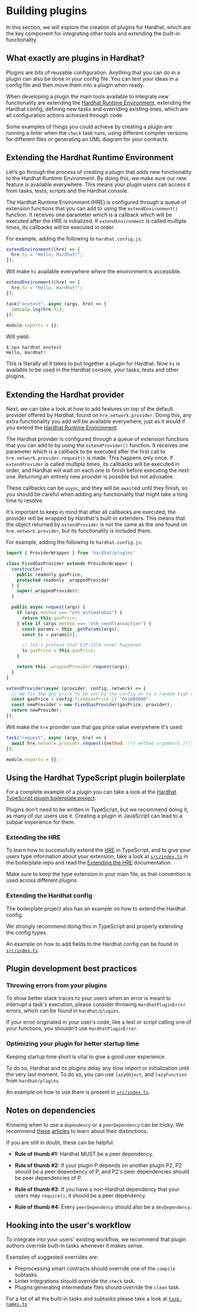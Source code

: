 # Building plugins

In this section, we will explore the creation of plugins for Hardhat, which are the key component for integrating other tools and extending the built-in functionality.

## What exactly are plugins in Hardhat?

Plugins are bits of reusable configuration. Anything that you can do in a plugin can also be done in your config file. You can test your ideas in a config file and then move them into a plugin when ready.

When developing a plugin the main tools available to integrate new functionality are extending the [Hardhat Runtime Environment](/advanced/hardhat-runtime-environment.md), extending the Hardhat config, defining new tasks and overriding existing ones, which are all configuration actions achieved through code.

Some examples of things you could achieve by creating a plugin are: running a linter when the `check` task runs, using different compiler versions for different files or generating an UML diagram for your contracts.

## Extending the Hardhat Runtime Environment

Let’s go through the process of creating a plugin that adds new functionality to the Hardhat Runtime Environment. By doing this, we make sure our new feature is available everywhere. This means your plugin users can access it from tasks, tests, scripts and the Hardhat console.

The Hardhat Runtime Environment (HRE) is configured through a queue of extension functions that you can add to using the `extendEnvironment()` function. It receives one parameter which is a callback which will be executed after the HRE is initialized. If `extendEnvironment` is called multiple times, its callbacks will be executed in order.

For example, adding the following to `hardhat.config.js`:

```js
extendEnvironment((hre) => {
  hre.hi = "Hello, Hardhat!";
});
```

Will make `hi` available everywhere where the environment is accessible.

```js
extendEnvironment((hre) => {
  hre.hi = "Hello, Hardhat!";
});

task("envtest", async (args, hre) => {
  console.log(hre.hi);
});

module.exports = {};
```

Will yield:

```
$ npx hardhat envtest
Hello, Hardhat!
```

This is literally all it takes to put together a plugin for Hardhat. Now `hi` is available to be used in the Hardhat console, your tasks, tests and other plugins.

## Extending the Hardhat provider

Next, we can take a look at how to add features on top of the default provider offered by Hardhat, found on `hre.network.provider`. Doing this, any extra functionality you add will be available everywhere, just as it would if you extend the [Hardhat Runtime Environment](#extending-the-hardhat-runtime-environment).

The Hardhat provider is configured through a queue of extension functions that you can add to by using the `extendProvider()` function. It receives one parameter which is a callback to be executed after the first call to `hre.network.provider.request()` is made. This happens only once. If `extendProvider` is called multiple times, its callbacks will be executed in order, and Hardhat will wait on each one to finish before executing the next one. Returning an entirely new provider is possible but not advisable.

These callbacks can be `async`, and they will be `await`ed until they finish, so you should be careful when adding any functionality that might take a long time to resolve.

It's important to keep in mind that after all callbacks are executed, the provider will be wrapped by Hardhat's built-in extenders. This means that the object returned by `extendProvider` is not the same as the one found on `hre.network.provider`, but its functionality is included there.

For example, adding the following to `hardhat.config.js`:

```js
import { ProviderWrapper } from 'hardhat/plugins'

class FixedGasProvider extends ProviderWrapper {
  constructor(
    public readonly gasPrice,
    protected readonly _wrappedProvider
  ) {
    super(_wrappedProvider);
  }

  public async request(args) {
    if (args.method === "eth_estimateGas") {
      return this.gasPrice;
    } else if (args.method === "eth_sendTransaction") {
      const params = this._getParams(args);
      const tx = params[0];

      // let's pretend that EIP-1559 never happened
      tx.gasPrice = this.gasPrice;
    }

    return this._wrappedProvider.request(args);
  }
}

extendProvider(async (provider, config, network) => {
  // We fix the gas price to be set by the config or to a random high value
  const gasPrice = config.fixedGasPrice || "0x1000000"
  const newProvider = new FixedGasProvider(gasPrice, provider);
  return newProvider;
});
```

Will make the `hre` provider use that gas price value everywhere it's used:

```js
task("request", async (args, hre) => {
  await hre.network.provider.request({method: /*{ method arguments }*/}); // this will run FixedGasProvider's request method above
});

module.exports = {};
```

## Using the Hardhat TypeScript plugin boilerplate

For a complete example of a plugin you can take a look at the [Hardhat TypeScript plugin boilerplate project](https://github.com/NomicFoundation/hardhat-ts-plugin-boilerplate/).

Plugins don't need to be written in TypeScript, but we recommend doing it, as many of our users use it. Creating a plugin in JavaScript can lead to a subpar experience for them.

### Extending the HRE

To learn how to successfully extend the [HRE](./hardhat-runtime-environment.md) in TypeScript, and to give your users type information about your extension, take a look at [`src/index.ts`](https://github.com/NomicFoundation/hardhat-ts-plugin-boilerplate/blob/master/src/index.ts) in the boilerplate repo and read the [Extending the HRE](./hardhat-runtime-environment.md#extending-the-hre) documentation.

Make sure to keep the type extension in your main file, as that convention is used across different plugins.

### Extending the Hardhat config

The boilerplate project also has an example on how to extend the Hardhat config.

We strongly recommend doing this in TypeScript and properly extending the config types.

An example on how to add fields to the Hardhat config can be found in [`src/index.ts`](https://github.com/NomicFoundation/hardhat-ts-plugin-boilerplate/blob/master/src/index.ts).

## Plugin development best practices

### Throwing errors from your plugins

To show better stack traces to your users when an error is meant to interrupt a task's execution, please consider throwing `HardhatPluginError` errors, which can be found in `hardhat/plugins`.

If your error originated in your user's code, like a test or script calling one of your functions, you shouldn't use `HardhatPluginError`.

### Optimizing your plugin for better startup time

Keeping startup time short is vital to give a good user experience.

To do so, Hardhat and its plugins delay any slow import or initialization until the very last moment. To do so, you can use `lazyObject`, and `lazyFunction` from `hardhat/plugins`.

An example on how to use them is present in [`src/index.ts`](https://github.com/NomicFoundation/hardhat-ts-plugin-boilerplate/blob/master/src/index.ts).

## Notes on dependencies

Knowing when to use a `dependency` or a `peerDependency` can be tricky. We recommend [these](https://yarnpkg.com/blog/2018/04/18/dependencies-done-right/) [articles](https://lexi-lambda.github.io/blog/2016/08/24/understanding-the-npm-dependency-model/) to learn about their distinctions.

If you are still in doubt, these can be helpful:

- **Rule of thumb #1:** Hardhat MUST be a peer dependency.

- **Rule of thumb #2:** If your plugin P depends on another plugin P2, P2 should be a peer dependency of P, and P2's peer dependencies should be peer dependencies of P.

- **Rule of thumb #3:** If you have a non-Hardhat dependency that your users may `require()`, it should be a peer dependency.

- **Rule of thumb #4:** Every `peerDependency` should also be a `devDependency`.

## Hooking into the user's workflow

To integrate into your users' existing workflow, we recommend that plugin authors override built-in tasks whenever it makes sense.

Examples of suggested overrides are:

- Preprocessing smart contracts should override one of the `compile` subtasks.
- Linter integrations should override the `check` task.
- Plugins generating intermediate files should override the `clean` task.

For a list of all the built-in tasks and subtasks please take a look at [`task-names.ts`](https://github.com/NomicFoundation/hardhat/blob/main/packages/hardhat-core/src/builtin-tasks/task-names.ts)
